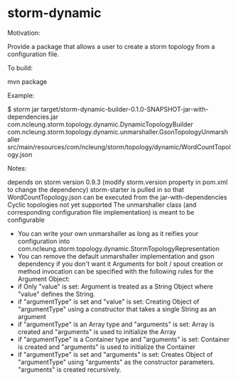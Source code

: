 # storm-dynamic

Motivation:

  Provide a package that allows a user to create a storm topology from a configuration file.

To build:

  mvn package

Example:

  $ storm jar target/storm-dynamic-builder-0.1.0-SNAPSHOT-jar-with-dependencies.jar com.ncleung.storm.topology.dynamic.DynamicTopologyBuilder com.ncleung.storm.topology.dynamic.unmarshaller.GsonTopologyUnmarshaller src/main/resources/com/ncleung/storm/topology/dynamic/WordCountTopology.json

Notes:

  depends on storm version 0.9.3 (modify storm.version property in pom.xml to change the dependency)
  storm-starter is pulled in so that WordCountTopology.json can be executed from the jar-with-dependencies
  Cyclic topologies not yet supported
  The unmarshaller class (and corresponding configuration file implementation) is meant to be configurable
   - You can write your own unmarshaller as long as it reifies your configuration into com.ncleung.storm.topology.dynamic.StormTopologyRepresentation
   - You can remove the default unmarshaller implementation and gson dependency if you don't want it
  Arguments for bolt / spout creation or method invocation can be specified with the following rules for the Argument Object:
   - if Only "value" is set: Argument is treated as a String Object where "value" defines the String.
   - if "argumentType" is set and "value" is set: Creating Object of "argumentType" using a constructor that takes a single String as an argument
   - if "argumentType" is an Array type and "arguments" is set: Array is created and "arguments" is used to initialize the Array
   - if "argumentType" is a Container type and "arguments" is set: Container is created and "arguments" is used to initialize the Container
   - if "argumentType" is set and "arguments" is set: Creates Object of "argumentType" using "arguments" as the constructor parameters.  "arguments" is created recursively.

